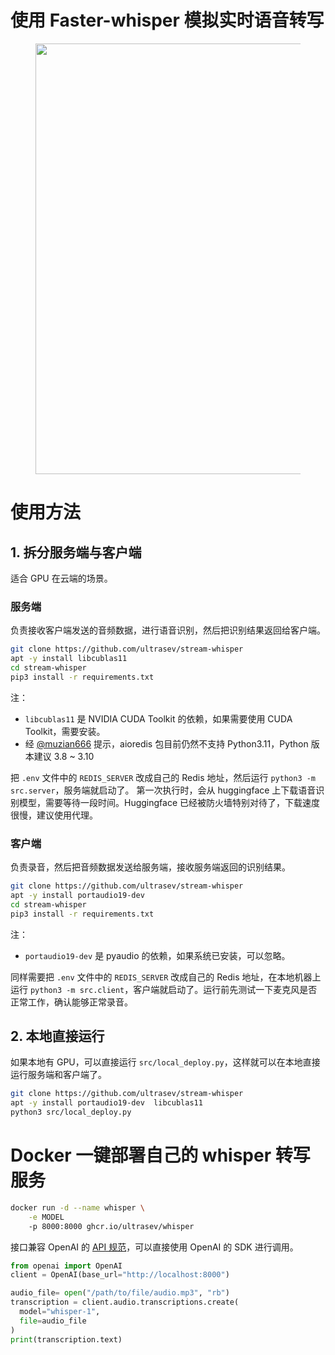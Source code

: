 # 使用 Faster-whisper 模拟实时语音转写

<figure style="text-align: center; radius:10pt">
    <img src="assets/flow.gif" width=689pt radius=10pt>
</figure>



# 使用方法
## 1. 拆分服务端与客户端
适合 GPU 在云端的场景。
### 服务端
负责接收客户端发送的音频数据，进行语音识别，然后把识别结果返回给客户端。
```bash
git clone https://github.com/ultrasev/stream-whisper
apt -y install libcublas11
cd stream-whisper
pip3 install -r requirements.txt
```

注：
- `libcublas11` 是 NVIDIA CUDA Toolkit 的依赖，如果需要使用 CUDA Toolkit，需要安装。
- 经 [@muzian666](https://github.com/muzian666) 提示，aioredis 包目前仍然不支持 Python3.11，Python 版本建议 3.8 ~ 3.10

把 `.env` 文件中的 `REDIS_SERVER` 改成自己的 Redis 地址，然后运行 `python3 -m src.server`，服务端就启动了。
第一次执行时，会从 huggingface 上下载语音识别模型，需要等待一段时间。Huggingface 已经被防火墙特别对待了，下载速度很慢，建议使用代理。


### 客户端
负责录音，然后把音频数据发送给服务端，接收服务端返回的识别结果。

```bash
git clone https://github.com/ultrasev/stream-whisper
apt -y install portaudio19-dev
cd stream-whisper
pip3 install -r requirements.txt
```

注：
- `portaudio19-dev` 是 pyaudio 的依赖，如果系统已安装，可以忽略。

同样需要把 `.env` 文件中的 `REDIS_SERVER` 改成自己的 Redis 地址，在本地机器上运行 `python3 -m src.client`，客户端就启动了。运行前先测试一下麦克风是否正常工作，确认能够正常录音。

## 2. 本地直接运行
如果本地有 GPU，可以直接运行 `src/local_deploy.py`，这样就可以在本地直接运行服务端和客户端了。
```bash
git clone https://github.com/ultrasev/stream-whisper
apt -y install portaudio19-dev  libcublas11
python3 src/local_deploy.py
```


# Docker 一键部署自己的 whisper 转写服务
```bash
docker run -d --name whisper \
    -e MODEL
    -p 8000:8000 ghcr.io/ultrasev/whisper
```
接口兼容 OpenAI 的 [API 规范](https://platform.openai.com/docs/guides/speech-to-text)，可以直接使用 OpenAI 的 SDK 进行调用。

```python
from openai import OpenAI
client = OpenAI(base_url="http://localhost:8000")

audio_file= open("/path/to/file/audio.mp3", "rb")
transcription = client.audio.transcriptions.create(
  model="whisper-1",
  file=audio_file
)
print(transcription.text)
```
